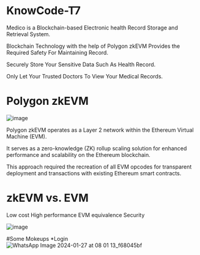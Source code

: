 # KnowCode-T7

Medico is a Blockchain-based Electronic health Record Storage and Retrieval System.

Blockchain Technology with the help of  Polygon zkEVM Provides the Required Safety For Maintaining Record.

Securely Store Your Sensitive Data Such As Health Record.

Only Let Your Trusted Doctors To View Your Medical Records.

# Polygon zkEVM
![image](https://github.com/bandya2003/KnowCode-T7/assets/108569232/ba0aca62-2eeb-45b8-95cd-5108e914d410)

Polygon zkEVM operates as a Layer 2 network within the Ethereum Virtual Machine (EVM).

It serves as a zero-knowledge (ZK) rollup scaling solution for enhanced performance and scalability on the Ethereum blockchain.

This approach required the recreation of all EVM opcodes for transparent deployment and transactions with existing Ethereum smart contracts. 

# zkEVM vs. EVM
Low cost
High performance
EVM equivalence
Security

![image](https://github.com/bandya2003/KnowCode-T7/assets/108569232/8b46aa1b-c91e-4d68-aebc-a4b3a433a92d)

#Some Mokeups 
*Login 
![WhatsApp Image 2024-01-27 at 08 01 13_f68045bf](https://github.com/bandya2003/KnowCode-T7/assets/108569232/9a3381fb-699b-498a-af2d-0a1df2d86f82)

